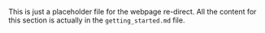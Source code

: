 This is just a placeholder file for the webpage re-direct. All the content for this section is actually in the `getting_started.md` file.